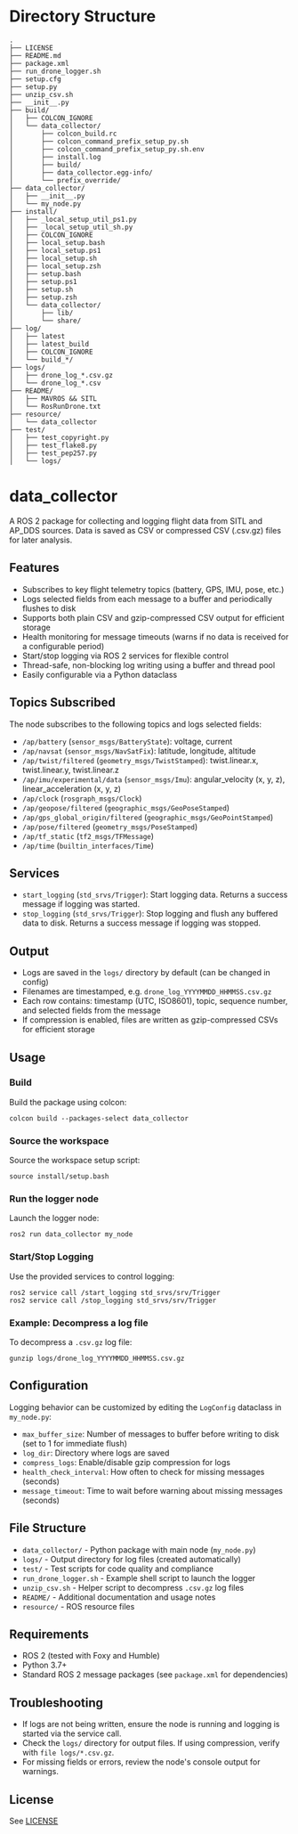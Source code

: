 # Directory Structure

```
.
├── LICENSE
├── README.md
├── package.xml
├── run_drone_logger.sh
├── setup.cfg
├── setup.py
├── unzip_csv.sh
├── __init__.py
├── build/
│   ├── COLCON_IGNORE
│   └── data_collector/
│       ├── colcon_build.rc
│       ├── colcon_command_prefix_setup_py.sh
│       ├── colcon_command_prefix_setup_py.sh.env
│       ├── install.log
│       ├── build/
│       ├── data_collector.egg-info/
│       └── prefix_override/
├── data_collector/
│   ├── __init__.py
│   └── my_node.py
├── install/
│   ├── _local_setup_util_ps1.py
│   ├── _local_setup_util_sh.py
│   ├── COLCON_IGNORE
│   ├── local_setup.bash
│   ├── local_setup.ps1
│   ├── local_setup.sh
│   ├── local_setup.zsh
│   ├── setup.bash
│   ├── setup.ps1
│   ├── setup.sh
│   ├── setup.zsh
│   └── data_collector/
│       ├── lib/
│       └── share/
├── log/
│   ├── latest
│   ├── latest_build
│   ├── COLCON_IGNORE
│   └── build_*/
├── logs/
│   ├── drone_log_*.csv.gz
│   └── drone_log_*.csv
├── README/
│   ├── MAVROS && SITL
│   └── RosRunDrone.txt
├── resource/
│   └── data_collector
├── test/
│   ├── test_copyright.py
│   ├── test_flake8.py
│   ├── test_pep257.py
│   └── logs/
```

# data_collector

A ROS 2 package for collecting and logging flight data from SITL and AP_DDS sources. Data is saved as CSV or compressed CSV (.csv.gz) files for later analysis.

## Features
- Subscribes to key flight telemetry topics (battery, GPS, IMU, pose, etc.)
- Logs selected fields from each message to a buffer and periodically flushes to disk
- Supports both plain CSV and gzip-compressed CSV output for efficient storage
- Health monitoring for message timeouts (warns if no data is received for a configurable period)
- Start/stop logging via ROS 2 services for flexible control
- Thread-safe, non-blocking log writing using a buffer and thread pool
- Easily configurable via a Python dataclass

## Topics Subscribed
The node subscribes to the following topics and logs selected fields:

- `/ap/battery` (`sensor_msgs/BatteryState`): voltage, current
- `/ap/navsat` (`sensor_msgs/NavSatFix`): latitude, longitude, altitude
- `/ap/twist/filtered` (`geometry_msgs/TwistStamped`): twist.linear.x, twist.linear.y, twist.linear.z
- `/ap/imu/experimental/data` (`sensor_msgs/Imu`): angular_velocity (x, y, z), linear_acceleration (x, y, z)
- `/ap/clock` (`rosgraph_msgs/Clock`)
- `/ap/geopose/filtered` (`geographic_msgs/GeoPoseStamped`)
- `/ap/gps_global_origin/filtered` (`geographic_msgs/GeoPointStamped`)
- `/ap/pose/filtered` (`geometry_msgs/PoseStamped`)
- `/ap/tf_static` (`tf2_msgs/TFMessage`)
- `/ap/time` (`builtin_interfaces/Time`)

## Services
- `start_logging` (`std_srvs/Trigger`): Start logging data. Returns a success message if logging was started.
- `stop_logging` (`std_srvs/Trigger`): Stop logging and flush any buffered data to disk. Returns a success message if logging was stopped.

## Output
- Logs are saved in the `logs/` directory by default (can be changed in config)
- Filenames are timestamped, e.g. `drone_log_YYYYMMDD_HHMMSS.csv.gz`
- Each row contains: timestamp (UTC, ISO8601), topic, sequence number, and selected fields from the message
- If compression is enabled, files are written as gzip-compressed CSVs for efficient storage

## Usage

### Build
Build the package using colcon:
```
colcon build --packages-select data_collector
```

### Source the workspace
Source the workspace setup script:
```
source install/setup.bash
```

### Run the logger node
Launch the logger node:
```
ros2 run data_collector my_node
```

### Start/Stop Logging
Use the provided services to control logging:
```
ros2 service call /start_logging std_srvs/srv/Trigger
ros2 service call /stop_logging std_srvs/srv/Trigger
```

### Example: Decompress a log file
To decompress a `.csv.gz` log file:
```
gunzip logs/drone_log_YYYYMMDD_HHMMSS.csv.gz
```

## Configuration
Logging behavior can be customized by editing the `LogConfig` dataclass in `my_node.py`:
- `max_buffer_size`: Number of messages to buffer before writing to disk (set to 1 for immediate flush)
- `log_dir`: Directory where logs are saved
- `compress_logs`: Enable/disable gzip compression for logs
- `health_check_interval`: How often to check for missing messages (seconds)
- `message_timeout`: Time to wait before warning about missing messages (seconds)

## File Structure
- `data_collector/` - Python package with main node (`my_node.py`)
- `logs/` - Output directory for log files (created automatically)
- `test/` - Test scripts for code quality and compliance
- `run_drone_logger.sh` - Example shell script to launch the logger
- `unzip_csv.sh` - Helper script to decompress `.csv.gz` log files
- `README/` - Additional documentation and usage notes
- `resource/` - ROS resource files

## Requirements
- ROS 2 (tested with Foxy and Humble)
- Python 3.7+
- Standard ROS 2 message packages (see `package.xml` for dependencies)

## Troubleshooting
- If logs are not being written, ensure the node is running and logging is started via the service call.
- Check the `logs/` directory for output files. If using compression, verify with `file logs/*.csv.gz`.
- For missing fields or errors, review the node's console output for warnings.

## License
See [LICENSE](LICENSE)
